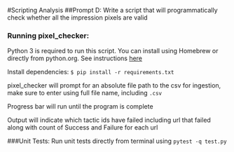 #Scripting Analysis
##Prompt D: Write a script that will programmatically check whether all the impression pixels are valid

### Running pixel_checker:
Python 3 is required to run this script. You can install using Homebrew or directly from python.org. See instructions
[here](https://docs.python-guide.org/starting/install3/osx/)

Install dependencies:
`$ pip install -r requirements.txt`

pixel_checker will prompt for an absolute file path to the csv for ingestion, make sure to enter using full file name,
 including `.csv`

Progress bar will run until the program is complete

Output will indicate which tactic ids have failed including url that failed along with count of Success and Failure 
for each url

###Unit Tests:
Run unit tests directly from terminal using
`pytest -q test.py`

